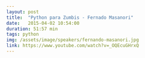 ```yaml
---
layout: post
title:  "Python para Zumbis - Fernado Masanori"
date:   2015-04-02 10:54:00
duration: 51:57 min
tags: python
img: /assets/image/speakers/fernando-masanori.jpg
link: https://www.youtube.com/watch?v=_OQEcuGHrxQ
---
```


